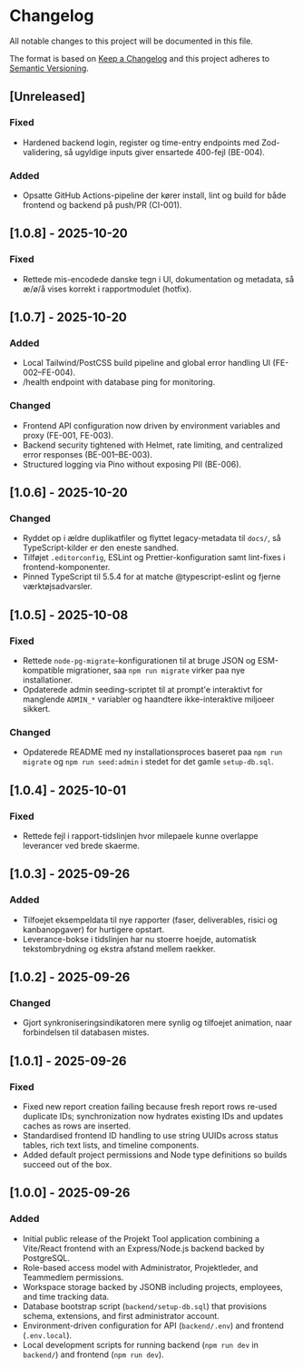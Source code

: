 # Changelog

All notable changes to this project will be documented in this file.

The format is based on [Keep a Changelog](https://keepachangelog.com/en/1.1.0/) and this project adheres to [Semantic Versioning](https://semver.org/).

## [Unreleased]
### Fixed
- Hardened backend login, register og time-entry endpoints med Zod-validering, så ugyldige inputs giver ensartede 400-fejl (BE-004).
### Added
- Opsatte GitHub Actions-pipeline der kører install, lint og build for både frontend og backend på push/PR (CI-001).

## [1.0.8] - 2025-10-20
### Fixed
- Rettede mis-encodede danske tegn i UI, dokumentation og metadata, så æ/ø/å vises korrekt i rapportmodulet (hotfix).

## [1.0.7] - 2025-10-20
### Added
- Local Tailwind/PostCSS build pipeline and global error handling UI (FE-002–FE-004).
- /health endpoint with database ping for monitoring.

### Changed
- Frontend API configuration now driven by environment variables and proxy (FE-001, FE-003).
- Backend security tightened with Helmet, rate limiting, and centralized error responses (BE-001–BE-003).
- Structured logging via Pino without exposing PII (BE-006).
## [1.0.6] - 2025-10-20
### Changed
- Ryddet op i ældre duplikatfiler og flyttet legacy-metadata til `docs/`, så TypeScript-kilder er den eneste sandhed.
- Tilføjet `.editorconfig`, ESLint og Prettier-konfiguration samt lint-fixes i frontend-komponenter.
- Pinned TypeScript til 5.5.4 for at matche @typescript-eslint og fjerne værktøjsadvarsler.

## [1.0.5] - 2025-10-08
### Fixed
- Rettede `node-pg-migrate`-konfigurationen til at bruge JSON og ESM-kompatible migrationer, saa `npm run migrate` virker paa nye installationer.
- Opdaterede admin seeding-scriptet til at prompt'e interaktivt for manglende `ADMIN_*` variabler og haandtere ikke-interaktive miljoeer sikkert.

### Changed
- Opdaterede README med ny installationsproces baseret paa `npm run migrate` og `npm run seed:admin` i stedet for det gamle `setup-db.sql`.

## [1.0.4] - 2025-10-01
### Fixed
- Rettede fejl i rapport-tidslinjen hvor milepaele kunne overlappe leverancer ved brede skaerme.

## [1.0.3] - 2025-09-26
### Added
- Tilfoejet eksempeldata til nye rapporter (faser, deliverables, risici og kanbanopgaver) for hurtigere opstart.
- Leverance-bokse i tidslinjen har nu stoerre hoejde, automatisk tekstombrydning og ekstra afstand mellem raekker.

## [1.0.2] - 2025-09-26
### Changed
- Gjort synkroniseringsindikatoren mere synlig og tilfoejet animation, naar forbindelsen til databasen mistes.

## [1.0.1] - 2025-09-26
### Fixed
- Fixed new report creation failing because fresh report rows re-used duplicate IDs; synchronization now hydrates existing IDs and updates caches as rows are inserted.
- Standardised frontend ID handling to use string UUIDs across status tables, rich text lists, and timeline components.
- Added default project permissions and Node type definitions so builds succeed out of the box.

## [1.0.0] - 2025-09-26
### Added
- Initial public release of the Projekt Tool application combining a Vite/React frontend with an Express/Node.js backend backed by PostgreSQL.
- Role-based access model with Administrator, Projektleder, and Teammedlem permissions.
- Workspace storage backed by JSONB including projects, employees, and time tracking data.
- Database bootstrap script (`backend/setup-db.sql`) that provisions schema, extensions, and first administrator account.
- Environment-driven configuration for API (`backend/.env`) and frontend (`.env.local`).
- Local development scripts for running backend (`npm run dev` in `backend/`) and frontend (`npm run dev`).
